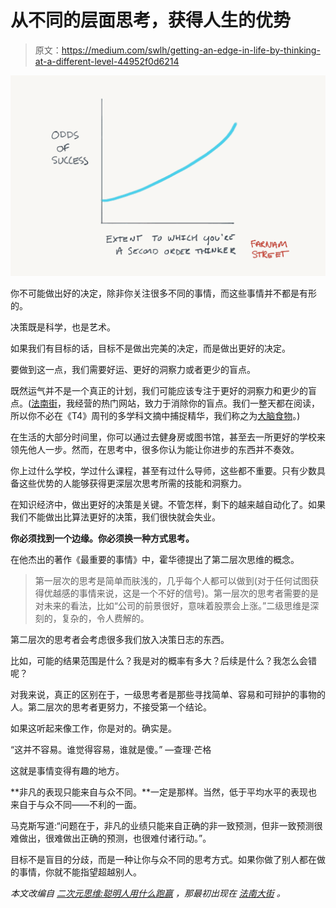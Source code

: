 # 从不同的层面思考，获得人生的优势

> 原文：<https://medium.com/swlh/getting-an-edge-in-life-by-thinking-at-a-different-level-44952f0d6214>

![](img/036f6499cd7a719651055deb4b2ee368.png)

你不可能做出好的决定，除非你关注很多不同的事情，而这些事情并不都是有形的。

决策既是科学，也是艺术。

如果我们有目标的话，目标不是做出完美的决定，而是做出更好的决定。

要做到这一点，我们需要好运、更好的洞察力或者更少的盲点。

既然运气并不是一个真正的计划，我们可能应该专注于更好的洞察力和更少的盲点。([法南街](https://www.farnamstreetblog.com/)，我经营的热门网站，致力于消除你的盲点。我们一整天都在阅读，所以你不必在《T4》周刊的多学科文摘中捕捉精华，我们称之为[大脑食物](https://www.farnamstreetblog.com/newsletter/)。)

在生活的大部分时间里，你可以通过去健身房或图书馆，甚至去一所更好的学校来领先他人一步。然而，在思考中，很多你认为能让你进步的东西并不奏效。

你上过什么学校，学过什么课程，甚至有过什么导师，这些都不重要。只有少数具备这些优势的人能够获得更深层次思考所需的技能和洞察力。

在知识经济中，做出更好的决策是关键。不管怎样，剩下的越来越自动化了。如果我们不能做出比算法更好的决策，我们很快就会失业。

**你必须找到一个边缘。你必须换一种方式思考。**

在他杰出的著作《最重要的事情》中，霍华德提出了第二层次思维的概念。

> 第一层次的思考是简单而肤浅的，几乎每个人都可以做到(对于任何试图获得优越感的事情来说，这是一个不好的信号)。第一层次的思考者需要的是对未来的看法，比如“公司的前景很好，意味着股票会上涨。”二级思维是深刻的，复杂的，令人费解的。

第二层次的思考者会考虑很多我们放入决策日志的东西。

比如，可能的结果范围是什么？我是对的概率有多大？后续是什么？我怎么会错呢？

对我来说，真正的区别在于，一级思考者是那些寻找简单、容易和可辩护的事物的人。第二层次的思考者更努力，不接受第一个结论。

如果这听起来像工作，你是对的。确实是。

“这并不容易。谁觉得容易，谁就是傻。”
—查理·芒格

这就是事情变得有趣的地方。

**非凡的表现只能来自与众不同。**一定是那样。当然，低于平均水平的表现也来自于与众不同——不利的一面。

马克斯写道:“问题在于，非凡的业绩只能来自正确的非一致预测，但非一致预测很难做出，很难做出正确的预测，也很难付诸行动。”。

目标不是盲目的分歧，而是一种让你与众不同的思考方式。如果你做了别人都在做的事情，你就不能指望超越别人。

*本文改编自* [*二次元思维:聪明人用什么跑赢*](https://www.farnamstreetblog.com/2016/04/second-level-thinking/) *，那最初出现在* [*法南大街*](https://www.farnamstreetblog.com/) *。*